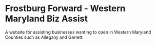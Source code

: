 # Frostburg Forward - Western Maryland Biz Assist

A website for assisting businesses wanting to open in Western Maryland Counties such as Allegany and Garrett.
